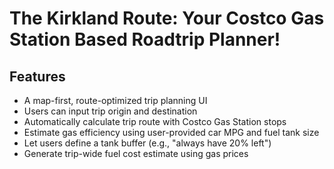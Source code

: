 # The Kirkland Route: Your Costco Gas Station Based Roadtrip Planner!

## Features
* A map-first, route-optimized trip planning UI
* Users can input trip origin and destination
* Automatically calculate trip route with Costco Gas Station stops
* Estimate gas efficiency using user-provided car MPG and fuel tank size
* Let users define a tank buffer (e.g., "always have 20% left")
* Generate trip-wide fuel cost estimate using gas prices
